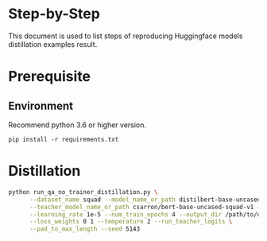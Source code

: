 Step-by-Step
============

This document is used to list steps of reproducing Huggingface models distillation examples result.

# Prerequisite

## Environment
Recommend python 3.6 or higher version.

```shell
pip install -r requirements.txt
```

# Distillation
```bash
python run_qa_no_trainer_distillation.py \
      --dataset_name squad --model_name_or_path distilbert-base-uncased \
      --teacher_model_name_or_path csarron/bert-base-uncased-squad-v1 --do_distillation \
      --learning_rate 1e-5 --num_train_epochs 4 --output_dir /path/to/output_dir \
      --loss_weights 0 1 --temperature 2 --run_teacher_logits \
      --pad_to_max_length --seed 5143
```
